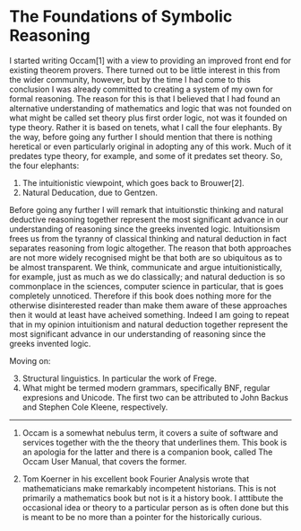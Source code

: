 # The Foundations of Symbolic Reasoning

I started writing Occam[1] with a view to providing an improved front end for existing theorem provers.
There turned out to be little interest in this from the wider community, however, but by the time I had come to this conclusion I was already committed to creating a system of my own for formal reasoning.
The reason for this is that I believed that I had found an alternative understanding of mathematics and logic that was not founded on what might be called set theory plus first order logic, not was it founded on type theory. 
Rather it is based on tenets, what I call the four elephants.
By the way, before going any further I should mention that there is nothing heretical or even particularly original in adopting any of this work.
Much of it predates type theory, for example, and some of it predates set theory.
So, the four elephants:

1. The intuitionistic viewpoint, which goes back to Brouwer[2].
2. Natural Deducation, due to Gentzen.

Before going any further I will remark that intuitionstic thinking and natural deductive reasoning together represent the most significant advance in our understanding of reasoning since the greeks invented logic.
Intuitionsism frees us from the tyranny of classical thinking and natural deduction in fact separates reasoning from logic altogether.
The reason that both approaches are not more widely recognised might be that both are so ubiquitous as to be almost transparent.
We think, communicate and argue intuitionistically, for example, just as much as we do classically;
and natural deduction is so commonplace in the sciences, computer science in particular, that is goes completely unnoticed.
Therefore if this book does nothing more for the otherwise disinterested reader than make them aware of these approaches then it would at least have acheived something.
Indeed I am going to repeat that in my opinion intuitionism and natural deduction together represent the most significant advance in our understanding of reasoning since the greeks invented logic.

Moving on:

3. Structural linguistics. In particular the work of Frege.
4. What might be termed modern grammars, specifically BNF, regular expresions and Unicode. The first two can be attributed to John Backus and Stephen Cole Kleene, respectively.

---

1. Occam is a somewhat nebulus term, it covers a suite of software and services together with the the theory that underlines them.
This book is an apologia for the latter and there is a companion book, called The Occam User Manual, that covers the former.

2. Tom Koerner in his excellent book Fourier Analysis wrote that mathematicians make remarkably incompetent historians.
This is not primarily a mathematics book but not is it a history book.
I atttibute the occasional idea or theory to a particular person as is often done but this is meant to be no more than a pointer for the historically curious.